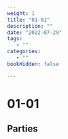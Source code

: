 ```yaml
---
weight: 1
title: "01-01"
description: ""
date: "2022-07-29"
tags:
   - ""
categories:
   - ""
bookHidden: false

---
```


# 01-01

## Parties
